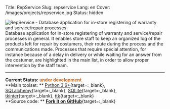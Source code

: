 Title: RepService
Slug: repservice
Lang: en
Cover: /images/projects/repservice.jpg
Status: hidden


![RepService - Database application for in-store registering of warranty and service/repair processes]({filename}/images/projects/repservice.jpg)
Database application for in-store registering of warranty and service/repair processes in general. It enables store staff to keep an organized log of the products left for repair by costumers, their route during the process and the communications made. Processes that require special attention, for instance because of a delay in delivery or while waiting for an answer from the costumer, are highlighted in the main list, in order to allow proper intervention by the staff team.  

____

**Current Status: <span style="color:chocolate">under development</span>**  
**Main toolset: ** [Python 3.6+](https://www.python.org){target=:_blank}, [SQLalchemy](https://www.sqlalchemy.org){target=:_blank}, [SQLite](https://www.sqlite.org/about.html){target=:_blank}, [tkinter](https://docs.python.org/3.7/library/tkinter.html){target=:_blank}, [ttk](https://docs.python.org/3/library/tkinter.ttk.html#module-tkinter.ttk){target=:_blank}  
**Source code: ** [**Fork it on GitHub**](https://github.com/victordomingos/RepService){target=:_blank}

